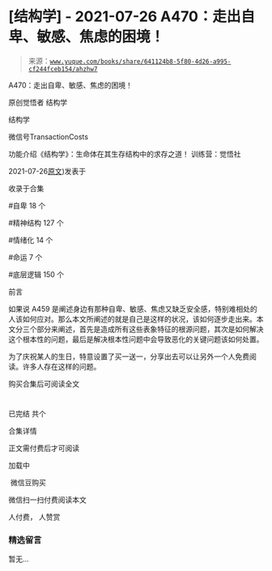 # [结构学] - 2021-07-26 A470：走出自卑、敏感、焦虑的困境！

> 来源：[`www.yuque.com/books/share/641124b8-5f80-4d26-a995-cf244fceb154/ahzhw7`](https://www.yuque.com/books/share/641124b8-5f80-4d26-a995-cf244fceb154/ahzhw7)



A470：走出自卑、敏感、焦虑的困境！ 

原创觉悟者 结构学 

结构学 

微信号TransactionCosts 

功能介绍《结构学》：生命体在其生存结构中的求存之道！ 训练营：觉悟社 

2021-07-26[原文](https://mp.weixin.qq.com/s?__biz=MzIzMDYwOTM0Mg==&mid=2247486038&idx=1&sn=8ca06dd9791f0b1812e4207ab9f3da17&chksm=e8b19287dfc61b916da5943853087e236284ac52258cd2e2ab23e17ed8cf86284d2928eb5501#rd))发表于 

收录于合集 

#自卑 18 个 

#精神结构 127 个 

#情绪化 14 个 

#命运 7 个 

#底层逻辑 150 个 

前言 

如果说 A459 是阐述身边有那种自卑、敏感、焦虑又缺乏安全感，特别难相处的人该如何应对。那么本文所阐述的就是自己是这样的状况，该如何逐步走出来。本文分三个部分来阐述，首先是造成所有这些表象特征的根源问题，其次是如何解决这个根本性的问题，最后是解决根本性问题中会导致恶化的关键问题该如何处置。 

为了庆祝某人的生日，特意设置了买一送一，分享出去可以让另外一个人免费阅读。许多人存在这样的问题。 

购买合集后可阅读全文 

# 

已完结 共个 

合集详情 

正文需付费后才可阅读 

加载中 

 微信豆购买 

微信扫一扫付费阅读本文 

人付费， 人赞赏 

### 精选留言 

暂无...
